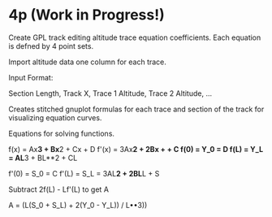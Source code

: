 # 4p (Work in Progress!)
Create GPL track editing altitude trace equation coefficients. Each equation is defned by 4 point sets. 

Import altitude data one column for each trace.

Input Format:

   Section Length, Track X, Trace 1 Altitude, Trace 2 Altitude, ...

Creates stitched gnuplot formulas for each trace and section of the track for visualizing equation curves. 


Equations for solving functions. 

f(x) = Ax**3 + Bx**2 + Cx + D
f'(x) = 3Ax**2 + 2Bx + +  C
f(0) = Y_0 = D
f(L) = Y_L = AL**3 + BL**2 + CL

f'(0) = S_0 = C
f'(L) = S_L = 3AL**2 + 2BL**L + S

Subtract 2f(L) - Lf'(L) to get A

A = (L(S_0 + S_L) + 2(Y_0 - Y_L)) / L••3))